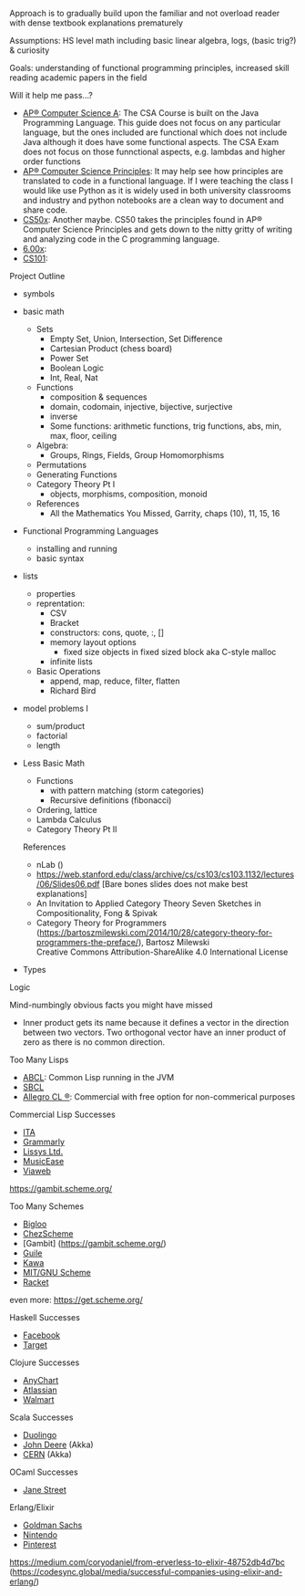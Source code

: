 Approach is to gradually build upon the familiar and not overload reader with dense textbook explanations prematurely

Assumptions: HS level math including basic linear algebra, logs, (basic trig?) & curiosity

Goals: understanding of functional programming principles, increased skill reading academic papers in the field

Will it help me pass...?
  * [AP® Computer Science A](https://apcentral.collegeboard.org/media/pdf/ap-computer-science-a-course-and-exam-description.pdf): The CSA Course is built on the Java Programming Language. This guide does not focus on any particular language, but the ones included are functional which does not include Java although it does have some functional aspects. The CSA Exam does not focus on those funnctional aspects, e.g. lambdas and higher order functions
  * [AP® Computer Science Principles](https://apcentral.collegeboard.org/media/pdf/ap-computer-science-principles-course-and-exam-description.pdf): It may help see how principles are translated to code in a functional language. If I were teaching the class I would like use Python as it is widely used in both university classrooms and industry and python notebooks are a clean way to document and share code.
  * [CS50x](https://cs50.harvard.edu/x/2024/): Another maybe. CS50 takes the principles found in AP® Computer Science Principles and gets down to the nitty gritty of writing and analyzing code in the C programming language.
  * [6.00x]():
  * [CS101]():


Project Outline
* symbols
* basic math
  * Sets
    * Empty Set, Union, Intersection, Set Difference 
    * Cartesian Product (chess board)
    * Power Set
    * Boolean Logic
    * Int, Real, Nat
  * Functions
    * composition & sequences
    * domain, codomain, injective, bijective, surjective
    * inverse
    * Some functions: arithmetic functions, trig functions, abs, min, max, floor, ceiling
  * Algebra:
    * Groups, Rings, Fields, Group Homomorphisms
  * Permutations
  * Generating Functions
  * Category Theory Pt I
    * objects, morphisms, composition, monoid 
  * References
    * All the Mathematics You Missed, Garrity, chaps (10), 11, 15, 16
* Functional Programming Languages
  * installing and running
  * basic syntax 
* lists
  * properties 
  * reprentation:
    * CSV
    * Bracket
    * constructors: cons, quote, :, []
    * memory layout options
      * fixed size objects in fixed sized block aka C-style malloc 
    * infinite lists
  * Basic Operations
    * append, map, reduce, filter, flatten
    * Richard Bird     
* model problems I
  * sum/product
  * factorial
  * length
 
* Less Basic Math
  * Functions
    * with pattern matching (storm categories)
    * Recursive definitions (fibonacci)
  * Ordering, lattice 
  * Lambda Calculus 
  * Category Theory Pt II
 
  References
    * nLab ()
    * https://web.stanford.edu/class/archive/cs/cs103/cs103.1132/lectures/06/Slides06.pdf [Bare bones slides does not make best explanations]
    * An Invitation to Applied Category Theory Seven Sketches in Compositionality, Fong & Spivak
    * Category Theory for Programmers (https://bartoszmilewski.com/2014/10/28/category-theory-for-programmers-the-preface/), Bartosz Milewski <br/> Creative Commons Attribution-ShareAlike 4.0 International License
 
* Types

Logic

Mind-numbingly obvious facts you might have missed
* Inner product gets its name because it defines a vector in the direction between two vectors. Two orthogonal vector have an inner product of zero as there is no common direction.


Too Many Lisps
* [ABCL](https://common-lisp.net/project/armedbear/): Common Lisp running in the JVM
* [SBCL](http://www.sbcl.org/)
* [Allegro CL ®](https://franz.com/products/allegro-common-lisp/): Commercial with free option for non-commerical purposes

Commercial Lisp Successes
* [ITA]()
* [Grammarly](https://www.grammarly.com/blog/engineering/running-lisp-in-production/)
* [Lissys Ltd.](https://lisp-lang.org/success/aero/)
* [MusicEase](https://www.musicease.com/index.html)
* [Viaweb](https://www.paulgraham.com/avg.html)


https://gambit.scheme.org/

Too Many Schemes
* [Bigloo](https://bigloo.scheme.org/)
* [ChezScheme](https://chez.scheme.org/)
* [Gambit] (https://gambit.scheme.org/)
* [Guile](https://guile.scheme.org/)
* [Kawa](https://kawa.scheme.org/)
* [MIT/GNU Scheme](https://mit.scheme.org/)
* [Racket](https://racket-lang.org/)

even more: https://get.scheme.org/


Haskell Successes
* [Facebook](https://code.fb.com/security/fighting-spam-with-haskell/)
* [Target](https://www.youtube.com/watch?v=0EgHNq6Pej8)

Clojure Successes
* [AnyChart](https://www.anychart.com/blog/2018/04/11/clojure-clojurescript-anychart/)
* [Atlassian](https://www.youtube.com/watch?v=3QR8meTrh5g)
* [Walmart](https://cognitect.com/blog/2015/6/30/walmart-runs-clojure-at-scale)

Scala Successes
* [Duolingo](https://blog.duolingo.com/rewriting-duolingos-engine-in-scala/)
* [John Deere](https://akka.io/customer-stories/john-deere-improves-crop-yields-with-precision-agriculture) (Akka)
* [CERN](https://akka.io/customer-stories/akka-helps-keep-groundbreaking-physics-experiments-running-smoothly) (Akka)

OCaml Successes
* [Jane Street](https://www.janestreet.com/technology/)

Erlang/Elixir
* [Goldman Sachs](https://www.erlang-solutions.com/blog/which-companies-are-using-erlang-and-why-mytopdogstatus/)
* [Nintendo](https://www.erlang-solutions.com/blog/which-companies-are-using-erlang-and-why-mytopdogstatus/)
* [Pinterest](https://paraxial.io/blog/elixir-savings)

https://medium.com/coryodaniel/from-erverless-to-elixir-48752db4d7bc
(https://codesync.global/media/successful-companies-using-elixir-and-erlang/)